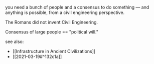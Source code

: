 you need a bunch of people and a consensus to do something — and anything is possible, from a civil engineering perspective. 

The Romans did not invent Civil Engineering. 

Consensus of large people == "political will." 

see also: 
- [[Infrastructure in Ancient Civilizations]]
- [[2021-03-19#^132c1a]]